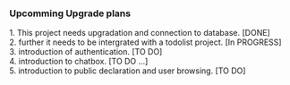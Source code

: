  <h3> Upcomming Upgrade plans </h3> 
1. This project needs upgradation and connection to database. [DONE] <br> 
2. further it needs to be intergrated with a todolist project. [In PROGRESS] <br>
3. introduction of authentication. [TO DO] <br> 
4. introduction to chatbox. [TO DO ...] <br>
5. introduction to public declaration and user browsing. [TO DO] <br>
